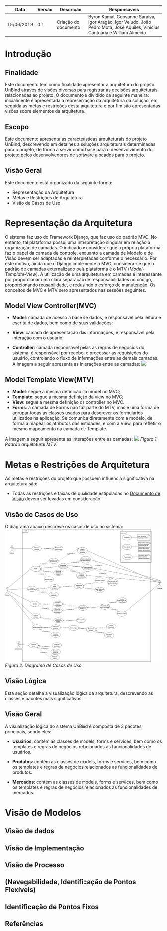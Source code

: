 | Data       | Versão | Descrição            | Responsáveis                                                                                                                 |
| ---------- | ------ | -------------------- | ---------------------------------------------------------------------------------------------------------------------------- |
| 15/06/2019 | 0.1    | Criação do documento | Byron Kamal, Geovanne Saraiva, Igor Aragão, Igor Veludo, João Pedro Mota, José Aquiles, Vinícius Cantuária e William Almeida |

# Introdução

## Finalidade

Este documento tem como finalidade apresentar a arquitetura do projeto UnBind através de visões diversas para registrar as decisões arquiteturais relacionadas ao projeto. O documento é dividido da seguinte maneira: inicialmente é apresentada a representação da arquitetura da solução, em seguida as metas e restrições desta arquitetura e por fim são apresentadas visões sobre elementos da arquitetura.

## Escopo

Este documento apresenta as características arquiteturais do projeto UnBind, descrevendo em detalhes a soluções arquiteturais determinadas para o projeto, de forma a servir como base para o desenvolvimento do projeto pelos desenvolvedores de software alocados para o projeto.

## Visão Geral

Este documento está organizado da seguinte forma:

- Representação da Arquitetura
- Metas e Restrições de Arquitetura
- Visão de Casos de Uso

# Representação da Arquitetura

O sistema faz uso do Framework Django, que faz uso do padrão MVC. No entanto, tal plataforma possui uma interpretação singular em relação à organização de camadas. O indicado é considerar que a própria plataforma faz o papel da camada de controle, enquanto a camada de Modelo e de Visão devem ser adaptadas e reinterpretadas conforme o necessário. Por este motivo, ainda que o Django implemente o MVC, considera-se que o padrão de camadas externalizado pela plataforma é o MTV (_Model-Template-View_). A utilização de uma arquitetura em camadas é interessante por proporcionar uma clara separação de responsabilidades no código, proporcionando reusabilidade, e reduzindo o esforço de manutenção. Os conceitos de MVC e MTV sero apresentados nas sessões seguintes.

## Model View Controller(MVC)

- **Model**: camada de acesso a base de dados, é responsável pela leitura e escrita de dados, bem como de suas validações;

- **View**: camada de apresentação das informações, é responsável pela interação com o usuário;<br>

- **Controller**: camada responsável pelas as regras de negócios do sistema, é responsável por receber e processar as requisições do usuário, controlando o fluxo de informações entre as demais camadas. A imagem a seguir apresenta as interações entre as camadas: ![](https://pbs.twimg.com/media/Dst5pXcWsAAGdoo.jpg)

## Model Template View(MTV)

- **Model**: segue a mesma definição da model no MVC;
- **Template**: segue a mesma definição da view no MVC;
- **View**: segue a mesma definição da controller no MVC.
- **Forms**: a camada de Forms não faz parte do MTV, mas é uma forma de agrupar todas as classes usadas para descrever os formulários utilizados na aplicação. Se comunica diretamente com a modelo, de forma a mapear os atributos das entidades, e com a View, para refletir o mesmo mapeamento na camada de Template.

A imagem a seguir apresenta as interações entre as camadas: ![](https://lh3.googleusercontent.com/zOYc6WV5t4NwvWMxQiXzPt40fUa28BmWKgiAQ0ZOdQe7ZxGo_36NE-mOFVViDpMVlcUq7B1ffjl2KezDiaKfEg8D1NILqySCYZFJG3ALP5_Gycf_6rTO4920DkFsTJj0vOyf9qr2) _Figura 1\. Padrão arquitetural MTV._

# Metas e Restrições de Arquitetura

As metas e restrições do projeto que possuem influência significativa na arquitetura são:

- Todas as restrições e faixas de qualidade estipuladas no [Documento de Visão](./Documento-de-Visão.md) devem ser levadas em consideração.

## Visão de Casos de Uso



O diagrama abaixo descreve os casos de uso no sistema: 
![diagrama-caso-uso](../dinamica3/img/diagrama-caso-uso_v0.2.jpg) 
_Figura 2\. Diagrama de Casos de Uso._

## Visão Lógica

Esta seção detalha a visualização lógica da arquitetura, descrevendo as classes e pacotes mais significativos.

## Visão Geral

A visualização lógica do sistema UnBind é composta de 3 pacotes principais, sendo eles:

- **Usuários**: contém as classes de models, forms e services, bem como os templates e regras de negócios relacionados às funcionalidades de usuários.

- **Produtos**: contém as classes de models, forms e services, bem como os templates e regras de negócios relacionados às funcionalidades de produtos.

- **Mercados**: contém as classes de models, forms e services, bem como os templates e regras de negócios relacionados às funcionalidades de mercados.

# Visão de Modelos


## Visão de dados

## Visão de Implementação


## Visão de Processo

## (Navegabilidade, Identificação de Pontos Flexíveis)

## Identificação de Pontos Fixos

## Referências
